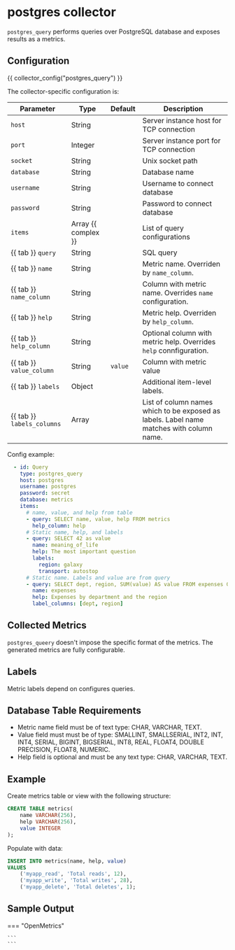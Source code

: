 # postgres collector

`postgres_query` performs queries over PostgreSQL database and exposes results as a metrics.

## Configuration

{{ collector_config("postgres_query") }}

The collector-specific configuration is:

| Parameter                  | Type                | Default | Description                                                                              |
| -------------------------- | ------------------- | ------- | ---------------------------------------------------------------------------------------- |
| `host`                     | String              |         | Server instance host for TCP connection                                                  |
| `port`                     | Integer             |         | Server instance port for TCP connection                                                  |
| `socket`                   | String              |         | Unix socket path                                                                         |
| `database`                 | String              |         | Database name                                                                            |
| `username`                 | String              |         | Username to connect database                                                             |
| `password`                 | String              |         | Password to connect database                                                             |
| `items`                    | Array {{ complex }} |         | List of query configurations                                                             |
| {{ tab }} `query`          | String              |         | SQL query                                                                                |
| {{ tab }} `name`           | String              |         | Metric name. Overriden by `name_column`.                                                 |
| {{ tab }} `name_column`    | String              |         | Column with metric name. Overrides `name` configuration.                                 |
| {{ tab }} `help`           | String              |         | Metric help. Overriden by `help_column`.                                                 |
| {{ tab }} `help_column`    | String              |         | Optional column with metric help. Overrides `help` connfiguration.                       |
| {{ tab }} `value_column`   | String              | `value` | Column with metric value                                                                 |
| {{ tab }} `labels`         | Object              |         | Additional item-level labels.                                                            |
| {{ tab }} `labels_columns` | Array               |         | List of column names which to be exposed as labels. Label name matches with column name. |

Config example:

``` yaml
  - id: Query
    type: postgres_query
    host: postgres
    username: postgres
    password: secret
    database: metrics
    items:
      # name, value, and help from table
      - query: SELECT name, value, help FROM metrics
        help_column: help
      # Static name, help, and labels
      - query: SELECT 42 as value
        name: meaning_of_life
        help: The most important question
        labels:
          region: galaxy
          transport: autostop
      # Static name. Labels and value are from query
      - query: SELECT dept, region, SUM(value) AS value FROM expenses GROUP BY 1, 2
        name: expenses
        help: Expenses by department and the region
        label_columns: [dept, region]
```

## Collected Metrics

`postgres_queery` doesn't impose the specific format of the metrics. The generated
metrics are fully configurable.

## Labels

Metric labels depend on configures queries.

## Database Table Requirements

* Metric name field must be of text type: CHAR, VARCHAR, TEXT.
* Value field must must be of type: SMALLINT, SMALLSERIAL, INT2, INT, INT4, SERIAL,
  BIGINT, BIGSERIAL, INT8, REAL, FLOAT4, DOUBLE PRECISION, FLOAT8, NUMERIC.
* Help field is optional and must be any text type: CHAR, VARCHAR, TEXT.

## Example

Create metrics table or view with the following structure:

``` sql
CREATE TABLE metrics(
    name VARCHAR(256), 
    help VARCHAR(256), 
    value INTEGER
);
```

Populate with data:

``` sql
INSERT INTO metrics(name, help, value)
VALUES
    ('myapp_read', 'Total reads', 12),
    ('myapp_write', 'Total writes', 28),
    ('myapp_delete', 'Total deletes', 1);
```

## Sample Output

=== "OpenMetrics"

    ```
    ```